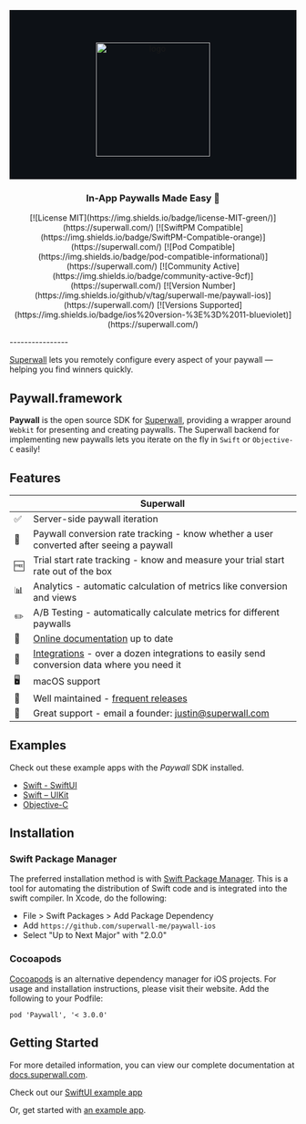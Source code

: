 <p align="center" style="background-color: #0D1116; padding: 40px; corner-radius: 15px;">
    <br>
    <img src="https://repository-images.githubusercontent.com/388287766/ed5c47aa-491f-4d70-9ea7-ec09ad4a03fa" alt="logo" height="200px" align="center" />
</p>

<h3 align="center">In-App Paywalls Made Easy 💸</h3>

<p align="center">
  [![License MIT](https://img.shields.io/badge/license-MIT-green/)](https://superwall.com/)
  [![SwiftPM Compatible](https://img.shields.io/badge/SwiftPM-Compatible-orange)](https://superwall.com/)
  [![Pod Compatible](https://img.shields.io/badge/pod-compatible-informational)](https://superwall.com/)
  [![Community Active](https://img.shields.io/badge/community-active-9cf)](https://superwall.com/)
  [![Version Number](https://img.shields.io/github/v/tag/superwall-me/paywall-ios)](https://superwall.com/)
  [![Versions Supported](https://img.shields.io/badge/ios%20version-%3E%3D%2011-blueviolet)](https://superwall.com/)
</p>
----------------

[Superwall](https://superwall.com/) lets you remotely configure every aspect of your paywall — helping you find winners quickly.

## Paywall.framework

**Paywall** is the open source SDK for [Superwall](https://superwall.com/), providing a wrapper around `Webkit` for presenting and creating paywalls. The Superwall backend for implementing new paywalls lets you iterate on the fly in `Swift` or `Objective-C` easily!

## Features
|   | Superwall |
| --- | --- |
✅ | Server-side paywall iteration
🎯 | Paywall conversion rate tracking - know whether a user converted after seeing a paywall
🆓 | Trial start rate tracking - know and measure your trial start rate out of the box
📊 | Analytics - automatic calculation of metrics like conversion and views
✏️ | A/B Testing - automatically calculate metrics for different paywalls
📝 | [Online documentation](https://docs.superwall.com/docs) up to date
🔀 | [Integrations](https://docs.superwall.com/docs) - over a dozen integrations to easily send conversion data where you need it
🖥 | macOS support
💯 | Well maintained - [frequent releases](https://github.com/superwall-me/paywall-ios/releases)
📮 | Great support - email a founder: justin@superwall.com

## Examples

Check out these example apps with the *Paywall* SDK installed.

- [Swift - SwiftUI](Example)
- [Swift – UIKit](https://github.com/superwall-me/superwallQuickStart)
- [Objective-C](https://github.com/superwall-me/SuperwallQuickstartObjectiveC)

## Installation

### Swift Package Manager

The preferred installation method is with [Swift Package Manager](https://swift.org/package-manager/). This is a tool for automating the distribution of Swift code and is integrated into the swift compiler. In Xcode, do the following:

- File > Swift Packages > Add Package Dependency
- Add `https://github.com/superwall-me/paywall-ios`
- Select "Up to Next Major" with "2.0.0"

### Cocoapods

[Cocoapods](https://cocoapods.org) is an alternative dependency manager for iOS projects. For usage and installation instructions, please visit their website.
Add the following to your Podfile:

```
pod 'Paywall', '< 3.0.0'
```

## Getting Started
For more detailed information, you can view our complete documentation at [docs.superwall.com](https://docs.superwall.com/docs).

Check out our [SwiftUI example app](Examples/)

Or, get started with [an example app](https://github.com/superwall-me/superwallQuickStart). 

<!-- Or browse our iOS sample apps:
- [Example Repos](github.com/re) -->

<!-- ➡️ | [Webhooks](https://docs.superwall.com/docs/webhooks) - enhanced server-to-server communication with events for purchases, renewals, cancellations, and more -->
